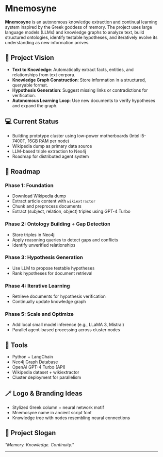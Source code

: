 
# Mnemosyne

**Mnemosyne** is an autonomous knowledge extraction and continual learning system inspired by the Greek goddess of memory. The project uses large language models (LLMs) and knowledge graphs to analyze text, build structured ontologies, identify testable hypotheses, and iteratively evolve its understanding as new information arrives.

## 🌟 Project Vision

- **Text to Knowledge**: Automatically extract facts, entities, and relationships from text corpora.
- **Knowledge Graph Construction**: Store information in a structured, queryable format.
- **Hypothesis Generation**: Suggest missing links or contradictions for verification.
- **Autonomous Learning Loop**: Use new documents to verify hypotheses and expand the graph.

## 💻 Current Status

- Building prototype cluster using low-power motherboards (Intel i5-7400T, 16GB RAM per node)
- Wikipedia dump as primary data source
- LLM-based triple extraction to Neo4j
- Roadmap for distributed agent system

## 🚧 Roadmap

### Phase 1: Foundation
- Download Wikipedia dump
- Extract article content with `wikiextractor`
- Chunk and preprocess documents
- Extract (subject, relation, object) triples using GPT-4 Turbo

### Phase 2: Ontology Building + Gap Detection
- Store triples in Neo4j
- Apply reasoning queries to detect gaps and conflicts
- Identify unverified relationships

### Phase 3: Hypothesis Generation
- Use LLM to propose testable hypotheses
- Rank hypotheses for document retrieval

### Phase 4: Iterative Learning
- Retrieve documents for hypothesis verification
- Continually update knowledge graph

### Phase 5: Scale and Optimize
- Add local small model inference (e.g., LLaMA 3, Mistral)
- Parallel agent-based processing across cluster nodes

## 🔧 Tools

- Python + LangChain
- Neo4j Graph Database
- OpenAI GPT-4 Turbo (API)
- Wikipedia dataset + wikiextractor
- Cluster deployment for parallelism

## 🪄 Logo & Branding Ideas

- Stylized Greek column + neural network motif
- Mnemosyne name in ancient script font
- Knowledge tree with nodes resembling neural connections

## 🤖 Project Slogan

*"Memory. Knowledge. Continuity."*

---
